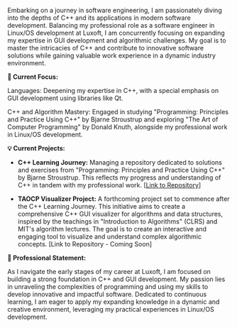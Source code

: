 Embarking on a journey in software engineering, I am passionately diving into the depths of C++ and its applications in modern software development. Balancing my professional role as a software engineer in Linux/OS development at Luxoft, I am concurrently focusing on expanding my expertise in GUI development and algorithmic challenges.
My goal is to master the intricacies of C++ and contribute to innovative software solutions while gaining valuable work experience in a dynamic industry environment.

**🚀 Current Focus:**

Languages: Deepening my expertise in C++, with a special emphasis on GUI development using libraries like Qt.

C++ and Algorithm Mastery: Engaged in studying "Programming: Principles and Practice Using C++" by Bjarne Stroustrup and exploring "The Art of Computer Programming" by Donald Knuth, alongside my professional work in Linux/OS development.


**💡 Current Projects:**

-  **C++ Learning Journey:**
Managing a repository dedicated to solutions and exercises from "Programming: Principles and Practice Using C++" by Bjarne Stroustrup. This reflects my progress and understanding of C++ in tandem with my professional work. [[Link to Repository](https://github.com/Cristiaaannn/PPPUCPP)]


-  **TAOCP Visualizer Project:**
A forthcoming project set to commence after the C++ Learning Journey. This initiative aims to create a comprehensive C++ GUI visualizer for algorithms and data structures, inspired by the teachings in "Introduction to Algorithms" (CLRS) and MIT's algorithm lectures. The goal is to create an interactive and engaging tool to visualize and understand complex algorithmic concepts. [Link to Repository - Coming Soon]


**🌟 Professional Statement:**

As I navigate the early stages of my career at Luxoft, I am focused on building a strong foundation in C++ and GUI development. My passion lies in unraveling the complexities of programming and using my skills to develop innovative and impactful software. Dedicated to continuous learning, I am eager to apply my expanding knowledge in a dynamic and creative environment, leveraging my practical experiences in Linux/OS development.
